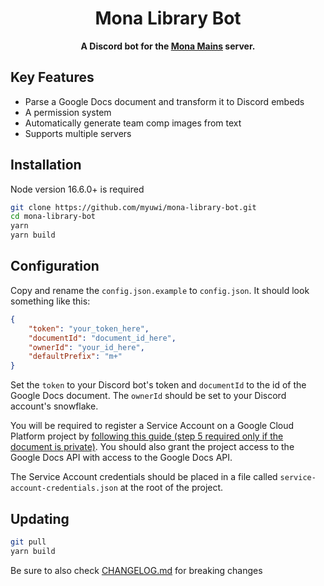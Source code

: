 <div align="center">

# Mona Library Bot

**A Discord bot for the [Mona Mains](https://discord.gg/mona) server.**

</div>

## Key Features

- Parse a Google Docs document and transform it to Discord embeds
- A permission system
- Automatically generate team comp images from text
- Supports multiple servers

## Installation

Node version 16.6.0+ is required

```sh
git clone https://github.com/myuwi/mona-library-bot.git
cd mona-library-bot
yarn
yarn build
```

## Configuration

Copy and rename the `config.json.example` to `config.json`. It should look something like this:

```json
{
    "token": "your_token_here",
    "documentId": "document_id_here",
    "ownerId": "your_id_here",
    "defaultPrefix": "m+"
}
```

Set the `token` to your Discord bot's token and `documentId` to the id of the Google Docs document. The `ownerId` should be set to your Discord account's snowflake.

You will be required to register a Service Account on a Google Cloud Platform project by [following this guide (step 5 required only if the document is private)](https://cloud.google.com/docs/authentication/production#create_service_account). You should also grant the project access to the Google Docs API with access to the Google Docs API.

The Service Account credentials should be placed in a file called `service-account-credentials.json` at the root of the project.

## Updating

```sh
git pull
yarn build
```

Be sure to also check [CHANGELOG.md](CHANGELOG.md) for breaking changes
